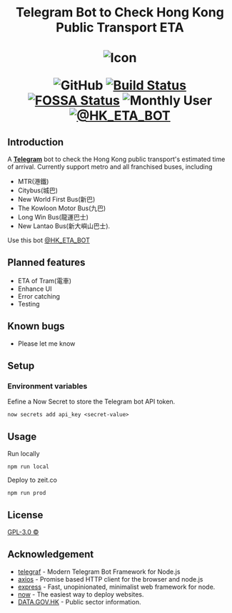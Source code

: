 <div align="center">
<h1>
Telegram Bot to Check Hong Kong Public Transport ETA<br>
<br>
<img src="https://raw.githubusercontent.com/kirosc/tg-hketa/master/images/icon_128.png" title="Telegram Bot to Check Hong Kong Public Transport ETA" alt="Icon">
<br>

![GitHub](https://img.shields.io/github/license/kirosc/tg-hketa)
[![Build Status](https://travis-ci.com/kirosc/tg-hketa.svg?branch=master)](https://travis-ci.com/kirosc/tg-hketa)
[![FOSSA Status](https://app.fossa.io/api/projects/git%2Bgithub.com%2Fkirosc%2Ftg-hketa.svg?type=shield)](https://app.fossa.io/projects/git%2Bgithub.com%2Fkirosc%2Ftg-hketa?ref=badge_shield)
![Monthly User](https://kd1rv712zf.execute-api.ap-east-1.amazonaws.com/monthly-user-count)
[![@HK_ETA_BOT](https://img.shields.io/badge/%F0%9F%92%AC%20Telegram-Bot-blue)](https://t.me/HK_ETA_BOT)

</h1>
</div>

## Introduction

A [**Telegram**](https://telegram.org) bot to check the Hong Kong public transport's estimated time of arrival. Currently support metro and all franchised buses, including 
- MTR(港鐵)
- Citybus(城巴)
- New World First Bus(新巴)
- The Kowloon Motor Bus(九巴)
- Long Win Bus(龍運巴士)
- New Lantao Bus(新大嶼山巴士).

Use this bot [@HK_ETA_BOT](https://t.me/HK_ETA_BOT)

## Planned features

- ETA of Tram(電車)
- Enhance UI
- Error catching
- Testing

## Known bugs

- Please let me know


## Setup

### Environment variables

Eefine a Now Secret to store the Telegram bot API token.

```
now secrets add api_key <secret-value>
```

## Usage

Run locally

```
npm run local
```

Deploy to zeit.co

```
npm run prod
```

## License

[GPL-3.0 ©](./LICENSE)

## Acknowledgement

- [telegraf](https://github.com/telegraf/telegraf) - Modern Telegram Bot Framework for Node.js
- [axios](https://github.com/axios/axios) - Promise based HTTP client for the browser and node.js
- [express](https://github.com/expressjs/express) - Fast, unopinionated, minimalist web framework for node.
- [now](https://github.com/zeit/now) - The easiest way to deploy websites.
- [DATA.GOV.HK](https://data.gov.hk) - Public sector information.
